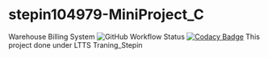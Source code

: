 # stepin104979-MiniProject_C
Warehouse Billing System
<img alt="GitHub Workflow Status" src="https://img.shields.io/github/workflow/status/Saloni-Adanna/stepin104979-MiniProject_C/CI?label=C%2FC%2B%2B%20CI&logo=github">
[![Codacy Badge](https://app.codacy.com/project/badge/Grade/715808d0495246559d4eea96856239ad)](https://www.codacy.com/gh/Saloni-Adanna/stepin104979-MiniProject_C/dashboard?utm_source=github.com&amp;utm_medium=referral&amp;utm_content=Saloni-Adanna/stepin104979-MiniProject_C&amp;utm_campaign=Badge_Grade)
This project done under LTTS Traning_Stepin
